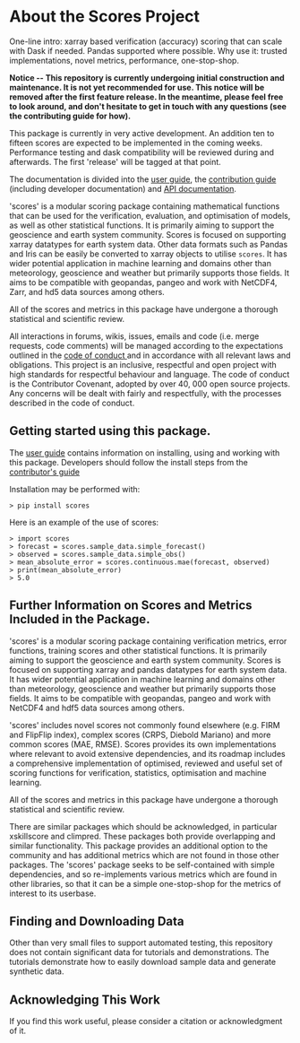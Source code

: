 # About the Scores Project

One-line intro: xarray based verification (accuracy) scoring that can scale with Dask if needed. Pandas supported where possible.
Why use it: trusted implementations, novel metrics, performance, one-stop-shop.

**Notice -- This repository is currently undergoing initial construction and maintenance. It is not yet recommended for use. This notice will be removed after the first feature release. In the meantime, please feel free to look around, and don't hesitate to get in touch with any questions (see the contributing guide for how).**

This package is currently in very active development. An addition ten to fifteen scores are expected to be implemented in the coming weeks. Performance testing and dask compatibility will be reviewed during and afterwards. The first 'release' will be tagged at that point.

The documentation is divided into the [user guide](docs/userguide.md), the [contribution guide](docs/contributing.md) (including developer documentation) and [API documentation](docs/api.md).

'scores' is a modular scoring package containing mathematical functions that can be used for the verification, evaluation, and optimisation of models, as well as other statistical functions. It is primarily aiming to support the geoscience and earth system community. Scores is focused on supporting xarray datatypes for earth system data. Other data formats such as Pandas and Iris can be easily be converted to xarray objects to utilise `scores`. It has wider potential application in machine learning and domains other than meteorology, geoscience and weather but primarily supports those fields. It aims to be compatible with geopandas, pangeo and work with NetCDF4, Zarr, and hd5 data sources among others.

All of the scores and metrics in this package have undergone a thorough statistical and scientific review.

All interactions in forums, wikis, issues, emails and code (i.e. merge requests, code comments) will be managed according to the expectations outlined in the [ code of conduct ](CODE_OF_CONDUCT.md) and in accordance with all relevant laws and obligations. This project is an inclusive, respectful and open project with high standards for respectful behaviour and language. The code of conduct is the Contributor Covenant, adopted by over 40, 000 open source projects. Any concerns will be dealt with fairly and respectfully, with the processes described in the code of conduct.

## Getting started using this package.

The [user guide](docs/userguide.md) contains information on installing, using and working with this package. Developers should follow the install steps from the [contributor's guide](docs/contributing.md)

Installation may be performed with:
```
> pip install scores
```

Here is an example of the use of scores:
```
> import scores
> forecast = scores.sample_data.simple_forecast()
> observed = scores.sample_data.simple_obs()
> mean_absolute_error = scores.continuous.mae(forecast, observed)
> print(mean_absolute_error)
> 5.0
```

## Further Information on Scores and Metrics Included in the Package.

'scores' is a modular scoring package containing verification metrics, error functions, training scores and other statistical functions. It is primarily aiming to support the geoscience and earth system community. Scores is focused on supporting xarray and pandas datatypes for earth system data. It has wider potential application in machine learning and domains other than meteorology, geoscience and weather but primarily supports those fields. It aims to be compatible with geopandas, pangeo and work with NetCDF4 and hdf5 data sources among others.

'scores' includes novel scores not commonly found elsewhere (e.g. FIRM and FlipFlip index), complex scores (CRPS, Diebold Mariano) and more common scores (MAE, RMSE). Scores provides its own implementations where relevant to avoid extensive dependencies, and its roadmap includes a comprehensive implementation of optimised, reviewed and useful set of scoring functions for verification, statistics, optimisation and machine learning.

All of the scores and metrics in this package have undergone a thorough statistical and scientific review.

There are similar packages which should be acknowledged, in particular xskillscore and climpred. These packages both provide overlapping and similar functionality. This package provides an additional option to the community and has additional metrics which are not found in those other packages. The 'scores' package seeks to be self-contained with simple dependencies, and so re-implements various metrics which are found in other libraries, so that it can be a simple one-stop-shop for the metrics of interest to its userbase.

## Finding and Downloading Data

Other than very small files to support automated testing, this repository does not contain significant data for tutorials and demonstrations. The tutorials demonstrate how to easily download sample data and generate synthetic data.

## Acknowledging This Work

If you find this work useful, please consider a citation or acknowledgment of it.


